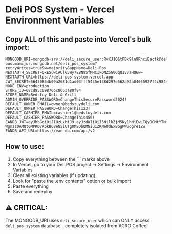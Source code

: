 # Deli POS System - Vercel Environment Variables

## Copy ALL of this and paste into Vercel's bulk import:

```
MONGODB_URI=mongodb+srv://deli_secure_user:RvKJ1Q&tPBx9ln9RhciEactk@deli-pos.mamcjur.mongodb.net/deli_pos_system?retryWrites=true&w=majority&appName=Deli-Pos
NEXTAUTH_SECRET=QxESuwiAUlG5Wy7EBN9SfMHCIkONZoG0GqQ1vvaHQ6w=
NEXTAUTH_URL=https://deli-pos-system.vercel.app
JWT_SECRET=56450854b09a2681d1ad03fff5435e138d297e562a92a04055927f4c98449d90
NODE_ENV=production
STORE_ID=68cd95c09876bc8663a80f84
STORE_NAME=Bedstuy Deli & Grill
ADMIN_OVERRIDE_PASSWORD=ChangeThisSecurePassword2024!
DEFAULT_OWNER_EMAIL=owner@bedstuydeli.com
DEFAULT_OWNER_PASSWORD=ChangeThis123!
DEFAULT_CASHIER_EMAIL=cashier1@bedstuydeli.com
DEFAULT_CASHIER_PASSWORD=ChangeThis456!
EANDB_JWT=eyJhbGciOiJIUzUxMiJ9.eyJzdWIiOiI5NjlkZjM5Ny1hNjEwLTQyOGMtYTNmMC1iZWVlZjEyMTc5ZWMiLCJpc3MiOiJjb20uZWFuLWRiIiwiaWF0IjoxNzU4MzQxNjYxLCJleHAiOjE3ODk4Nzc2NjEsImlzQXBpIjoidHJ1ZSJ9.g4uZNmJBpfOKbDLFGOJWdC_J-Wgmzz0AMQtGMPKD7KpkB68eN5iUTg0MSDbQMNiu1ZKNeOdExBGgPWuogre1Zw
EANDB_API_URL=https://ean-db.com/api/v2
```

## How to use:
1. Copy everything between the ``` marks above
2. In Vercel, go to your Deli POS project → Settings → Environment Variables
3. Clear all existing variables (if updating)
4. Look for "paste the .env contents" option or bulk import
5. Paste everything
6. Save and redeploy

## ⚠️ CRITICAL:
The MONGODB_URI uses `deli_secure_user` which can ONLY access `deli_pos_system` database - completely isolated from ACRO Coffee!
